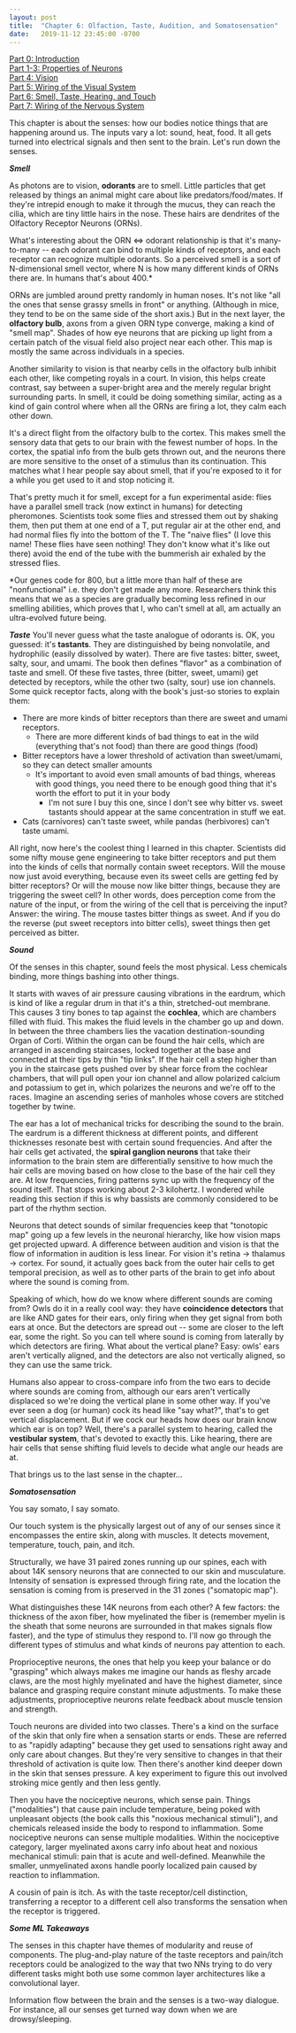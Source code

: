 ```yaml
---
layout: post
title:  "Chapter 6: Olfaction, Taste, Audition, and Somatosensation"
date:   2019-11-12 23:45:00 -0700
---
```


[Part 0: Introduction](https://zswitten.github.io/2019/08/04/neuroscience-neural-networks-0.html)  
[Part 1-3: Properties of Neurons](https://zswitten.github.io/2019/08/04/neuroscience-neural-networks-1-3.html)  
[Part 4: Vision](https://zswitten.github.io/2019/09/08/neuroscience-neural-networks-4.html)  
[Part 5: Wiring of the Visual System](https://zswitten.github.io/2019/10/07/neuroscience-neural-networks-5.html)  
[Part 6: Smell, Taste, Hearing, and Touch](https://zswitten.github.io/2019/11/13/neuroscience-neural-networks-6.html)  
[Part 7: Wiring of the Nervous System](https://zswitten.github.io/2020/06/03/neuroscience-neural-networks-7.html)

This chapter is about the senses: how our bodies notice things that are happening around us. The inputs vary a lot: sound, heat, food. It all gets turned into electrical signals and then sent to the brain. Let's run down the senses.

***Smell***

As photons are to vision, **odorants** are to smell. Little particles that get released by things an animal might care about like predators/food/mates. If they're intrepid enough to make it through the mucus, they can reach the cilia, which are tiny little hairs in the nose. These hairs are dendrites of the Olfactory Receptor Neurons (ORNs).

What's interesting about the ORN <=> odorant relationship is that it's many-to-many -- each odorant can bind to multiple kinds of receptors, and each receptor can recognize multiple odorants. So a perceived smell is a sort of N-dimensional smell vector, where N is how many different kinds of ORNs there are. In humans that's about 400.*

ORNs are jumbled around pretty randomly in human noses. It's not like "all the ones that sense grassy smells in front" or anything. (Although in mice, they tend to be on the same side of the short axis.) But in the next layer, the **olfactory bulb**, axons from a given ORN type converge, making a kind of "smell map". Shades of how eye neurons that are picking up light from a certain patch of the visual field also project near each other. This map is mostly the same across individuals in a species.

Another similarity to vision is that nearby cells in the olfactory bulb inhibit each other, like competing royals in a court. In vision, this helps create contrast, say between a super-bright area and the merely regular bright surrounding parts. In smell, it could be doing something similar, acting as a kind of gain control where when all the ORNs are firing a lot, they calm each other down.

It's a direct flight from the olfactory bulb to the cortex. This makes smell the sensory data that gets to our brain with the fewest number of hops. In the cortex, the spatial info from the bulb gets thrown out, and the neurons there are more sensitive to the onset of a stimulus than its continuation. This matches what I hear people say about smell, that if you're exposed to it for a while you get used to it and stop noticing it.

That's pretty much it for smell, except for a fun experimental aside: flies have a parallel smell track (now extinct in humans) for detecting pheromones. Scientists took some flies and stressed them out by shaking them, then put them at one end of a T, put regular air at the other end, and had normal flies fly into the bottom of the T. The "naive flies" (I love this name! These flies have seen nothing! They don't know what it's like out there) avoid the end of the tube with the bummerish air exhaled by the stressed flies.


*Our genes code for 800, but a little more than half of these are "nonfunctional" i.e. they don't get made any more. Researchers think this means that we as a species are gradually becoming less refined in our smelling abilities, which proves that I, who can't smell at all, am actually an ultra-evolved future being.

***Taste***
You'll never guess what the taste analogue of odorants is. OK, you guessed: it's **tastants**. They are distinguished by being nonvolatile, and hydrophilic (easily dissolved by water). There are five tastes: bitter, sweet, salty, sour, and umami. The book then defines "flavor" as a combination of taste and smell. Of these five tastes, three (bitter, sweet, umami) get detected by receptors, while the other two (salty, sour) use ion channels. Some quick receptor facts, along with the book's just-so stories to explain them:

- There are more kinds of bitter receptors than there are sweet and umami receptors.
    - There are more different kinds of bad things to eat in the wild (everything that's not food) than there are good things (food)
- Bitter receptors have a lower threshold of activation than sweet/umami, so they can detect smaller amounts
    - It's important to avoid even small amounts of bad things, whereas with good things, you need there to be enough good thing that it's worth the effort to put it in your body
        - I'm not sure I buy this one, since I don't see why bitter vs. sweet tastants should appear at the same concentration in stuff we eat.
- Cats (carnivores) can't taste sweet, while pandas (herbivores) can't taste umami.

All right, now here's the coolest thing I learned in this chapter. Scientists did some nifty mouse gene engineering to take bitter receptors and put them into the kinds of cells that normally contain sweet receptors. Will the mouse now just avoid everything, because even its sweet cells are getting fed by bitter receptors? Or will the mouse now like bitter things, because they are triggering the sweet cell? In other words, does perception come from the nature of the input, or from the wiring of the cell that is perceiving the input? Answer: the wiring. The mouse tastes bitter things as sweet. And if you do the reverse (put sweet receptors into bitter cells), sweet things then get perceived as bitter.

***Sound***

Of the senses in this chapter, sound feels the most physical. Less chemicals binding, more things bashing into other things.

It starts with waves of air pressure causing vibrations in the eardrum, which is kind of like a regular drum in that it's a thin, stretched-out membrane. This causes 3 tiny bones to tap against the **cochlea**, which are chambers filled with fluid. This makes the fluid levels in the chamber go up and down. In between the three chambers lies the vacation destination-sounding Organ of Corti. Within the organ can be found the hair cells, which are arranged in ascending staircases, locked together at the base and connected at their tips by thin "tip links". If the hair cell a step higher than you in the staircase gets pushed over by shear force from the cochlear chambers, that will pull open your ion channel and allow polarized calcium and potassium to get in, which polarizes the neurons and we're off to the races. Imagine an ascending series of manholes whose covers are stitched together by twine.

The ear has a lot of mechanical tricks for describing the sound to the brain. The eardrum is a different thickness at different points, and different thicknesses resonate best with certain sound frequencies. And after the hair cells get activated, the **spiral ganglion neurons** that take their information to the brain stem are differentially sensitive to how much the hair cells are moving based on how close to the base of the hair cell they are. At low frequencies, firing patterns sync up with the frequency of the sound itself. That stops working about 2-3 kilohertz. I wondered while reading this section if this is why bassists are commonly considered to be part of the rhythm section.

Neurons that detect sounds of similar frequencies keep that "tonotopic map" going up a few levels in the neuronal hierarchy, like how vision maps get projected upward. A difference between audition and vision is that the flow of information in audition is less linear. For vision it's retina -> thalamus -> cortex. For sound, it actually goes back from the outer hair cells to get temporal precision, as well as to other parts of the brain to get info about where the sound is coming from.

Speaking of which, how do we know where different sounds are coming from? Owls do it in a really cool way: they have **coincidence detectors** that are like AND gates for their ears, only firing when they get signal from both ears at once. But the detectors are spread out -- some are closer to the left ear, some the right. So you can tell where sound is coming from laterally by which detectors are firing. What about the vertical plane? Easy: owls' ears aren't vertically aligned, and the detectors are also not vertically aligned, so they can use the same trick.

Humans also appear to cross-compare info from the two ears to decide where sounds are coming from, although our ears aren't vertically displaced so we're doing the vertical plane in some other way. If you've ever seen a dog (or human) cock its head like "say what?", that's to get vertical displacement. But if we cock our heads how does our brain know which ear is on top? Well, there's a parallel system to hearing, called the **vestibular system**, that's devoted to exactly this. Like hearing, there are hair cells that sense shifting fluid levels to decide what angle our heads are at.

That brings us to the last sense in the chapter...

***Somatosensation***

You say somato, I say somato.

Our touch system is the physically largest out of any of our senses since it encompasses the entire skin, along with muscles. It detects movement, temperature, touch, pain, and itch.

Structurally, we have 31 paired zones running up our spines, each with about 14K sensory neurons that are connected to our skin and musculature. Intensity of sensation is expressed through firing rate, and the location the sensation is coming from is preserved in the 31 zones ("somatopic map").

What distinguishes these 14K neurons from each other? A few factors: the thickness of the axon fiber, how myelinated the fiber is (remember myelin is the sheath that some neurons are surrounded in that makes signals flow faster), and the type of stimulus they respond to. I'll now go through the different types of stimulus and what kinds of neurons pay attention to each.

Proprioceptive neurons, the ones that help you keep your balance or do "grasping" which always makes me imagine our hands as fleshy arcade claws, are the most highly myelinated and have the highest diameter, since balance and grasping require constant minute adjustments. To make these adjustments, proprioceptive neurons relate feedback about muscle tension and strength.

Touch neurons are divided into two classes. There's a kind on the surface of the skin that only fire when a sensation starts or ends. These are referred to as "rapidly adapting" because they get used to sensations right away and only care about changes. But they're very sensitive to changes in that their threshold of activation is quite low. Then there's another kind deeper down in the skin that senses pressure. A key experiment to figure this out involved stroking mice gently and then less gently.

Then you have the nociceptive neurons, which sense pain. Things ("modalities") that cause pain include temperature, being poked with unpleasant objects (the book calls this "noxious mechanical stimuli"), and chemicals released inside the body to respond to inflammation. Some nociceptive neurons can sense multiple modalities. Within the nociceptive category, larger myelinated axons carry info about heat and noxious mechanical stimuli: pain that is acute and well-defined. Meanwhile the smaller, unmyelinated axons handle poorly localized pain caused by reaction to inflammation.

A cousin of pain is itch. As with the taste receptor/cell distinction, transferring a receptor to a different cell also transforms the sensation when the receptor is triggered.

***Some ML Takeaways***

The senses in this chapter have themes of modularity and reuse of components. The plug-and-play nature of the taste receptors and pain/itch receptors could be analogized to the way that two NNs trying to do very different tasks might both use some common layer architectures like a convolutional layer.

Information flow between the brain and the senses is a two-way dialogue. For instance, all our senses get turned way down when we are drowsy/sleeping.
